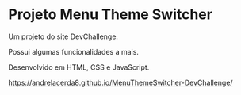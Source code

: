 # Projeto Menu Theme Switcher
Um projeto do site DevChallenge.

Possui algumas funcionalidades a mais.

Desenvolvido em HTML, CSS e JavaScript.

https://andrelacerda8.github.io/MenuThemeSwitcher-DevChallenge/